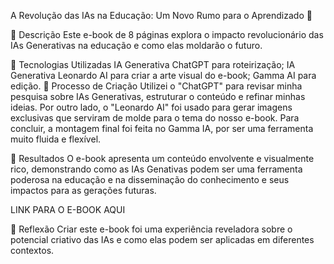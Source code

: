 A Revolução das IAs na 
Educação: Um Novo Rumo 
para o Aprendizado 🌌

📒 Descrição
Este e-book de 8 páginas explora o impacto revolucionário das IAs Generativas na educação e como elas moldarão o futuro.

🤖 Tecnologias Utilizadas
IA Generativa ChatGPT para roteirização;
IA Generativa Leonardo AI para criar a arte visual do e-book;
Gamma AI para edição.
🧐 Processo de Criação
Utilizei o "ChatGPT" para revisar minha pesquisa sobre IAs Generativas, estruturar o conteúdo e refinar minhas ideias. Por outro lado, o "Leonardo AI" foi usado para gerar imagens exclusivas que serviram de molde para o tema do nosso e-book. Para concluir, a montagem final foi feita no Gamma IA, por ser uma ferramenta muito fluida e flexível.

🚀 Resultados
O e-book apresenta um conteúdo envolvente e visualmente rico, demonstrando como as IAs Genativas podem ser uma ferramenta poderosa na educação e na disseminação do conhecimento e seus impactos para as gerações futuras.

LINK PARA O E-BOOK AQUI

💭 Reflexão
Criar este e-book foi uma experiência reveladora sobre o potencial criativo das IAs e como elas podem ser aplicadas em diferentes contextos.
